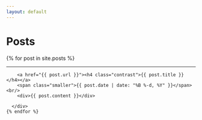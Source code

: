 ```yaml
---
layout: default
---
```

  <div class="header">
    <h1>Posts</h1>
  </div>
  <div class="content">
    {% for post in site.posts %}
      <div class="listing">
      	<hr class="slender">

      	<a href="{{ post.url }}"><h4 class="contrast">{{ post.title }}</h4></a>
      	<span class="smaller">{{ post.date | date: "%B %-d, %Y" }}</span>  <br/>
		<div>{{ post.content }}</div>

      </div>
    {% endfor %}
  </div>
